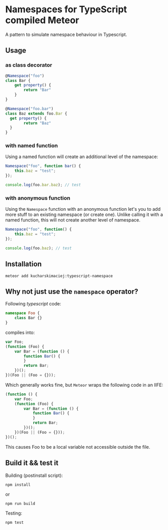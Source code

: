 # Namespaces for TypeScript compiled Meteor

A pattern to simulate namespace behaviour in Typescript.

## Usage

### as class decorator

```typescript
@Namespace("foo")
class Bar {
    get property() {
        return "Bar"
    }
}
```

```typescript
@Namespace("foo.bar")
class Baz extends foo.Bar {
  get property() {
        return "Baz"
  }
}
```

### with named function

Using a named function will create an additional level of the namespace:

```typescript
Namespace("foo", function bar() {
    this.baz = "test";
});

console.log(foo.bar.baz); // test
```

### with anonymous function

Using the `Namespace` function with an anonymous function let's you to add more stuff to an existing namespace (or create one). 
Unlike calling it with a named function, this will not create another level of namespace.

```typescript
Namespace("foo", function() {
    this.baz = "test";
});

console.log(foo.baz); // test
```

## Installation

```
meteor add kucharskimaciej:typescript-namespace
```

## Why not just use the `namespace` operator?

Following *typescript* code:
```typescript
namespace Foo {
    class Bar {}
}
```

compiles into:

```javascript
var Foo;
(function (Foo) {
    var Bar = (function () {
        function Bar() {
        }
        return Bar;
    })();
})(Foo || (Foo = {}));
```

Which generally works fine, but `Meteor` wraps the following code in an IIFE:
```javascript
(function () {
    var Foo;
    (function (Foo) {
        var Bar = (function () {
            function Bar() {
            }
            return Bar;
        })();
    })(Foo || (Foo = {}));
})();
```

This causes Foo to be a local variable not accessible outside the file.

## Build it && test it

Building (postinstall script):
```
npm install
```
or
```
npm run build
```


Testing:
```
npm test
```